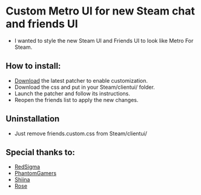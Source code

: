 # Custom Metro UI for new Steam chat and friends UI

* I wanted to style the new Steam UI and Friends UI to look like Metro For Steam. 

## How to install:
* [Download](https://github.com/PhantomGamers/EnableNewSteamFriendsSkin/releases) the latest patcher to enable customization.
* Download the css and put in your Steam/clientui/ folder.
* Launch the patcher and follow its instructions.
* Reopen the friends list to apply the new changes.

## Uninstallation
* Just remove friends.custom.css from Steam/clientui/

## Special thanks to: 
* [RedSigma](https://github.com/redsigma)
* [PhantomGamers](https://github.com/PhantomGamers)
* [Shiina](https://github.com/AikoMidori)
* [Rose](https://github.com/RoseTheFlower)
